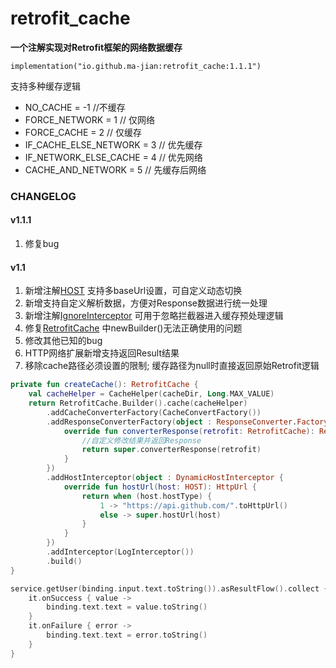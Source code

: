 # retrofit_cache

**一个注解实现对Retrofit框架的网络数据缓存**

```
implementation("io.github.ma-jian:retrofit_cache:1.1.1")
```

支持多种缓存逻辑

- NO_CACHE = -1 //不缓存
- FORCE_NETWORK = 1 // 仅网络
- FORCE_CACHE = 2 // 仅缓存
- IF_CACHE_ELSE_NETWORK = 3 // 优先缓存
- IF_NETWORK_ELSE_CACHE = 4 // 优先网络
- CACHE_AND_NETWORK = 5 // 先缓存后网络

### **CHANGELOG**
#### v1.1.1
1. 修复bug

#### v1.1

1. 新增注解[HOST](cache/src/main/java/com/mm/http/HOST.kt) 支持多baseUrl设置，可自定义动态切换
2. 新增支持自定义解析数据，方便对Response数据进行统一处理
3. 新增注解[IgnoreInterceptor](cache/src/main/java/com/mm/http/IgnoreInterceptor.kt) 可用于忽略拦截器进入缓存预处理逻辑
4. 修复[RetrofitCache](cache/src/main/java/com/mm/http/RetrofitCache.kt) 中newBuilder()无法正确使用的问题
5. 修改其他已知的bug
6. HTTP网络扩展新增支持返回Result<T>结果
7. 移除cache路径必须设置的限制; 缓存路径为null时直接返回原始Retrofit逻辑

```kotlin
private fun createCache(): RetrofitCache {
    val cacheHelper = CacheHelper(cacheDir, Long.MAX_VALUE)
    return RetrofitCache.Builder().cache(cacheHelper)
        .addCacheConverterFactory(CacheConvertFactory())
        .addResponseConverterFactory(object : ResponseConverter.Factory() {
            override fun converterResponse(retrofit: RetrofitCache): ResponseConverter<Any>? {
                //自定义修改结果并返回Response
                return super.converterResponse(retrofit)
            }
        })
        .addHostInterceptor(object : DynamicHostInterceptor {
            override fun hostUrl(host: HOST): HttpUrl {
                return when (host.hostType) {
                    1 -> "https://api.github.com/".toHttpUrl()
                    else -> super.hostUrl(host)
                }
            }
        })
        .addInterceptor(LogInterceptor())
        .build()
}
```

```kotlin
service.getUser(binding.input.text.toString()).asResultFlow().collect {
    it.onSuccess { value ->
        binding.text.text = value.toString()
    }
    it.onFailure { error ->
        binding.text.text = error.toString()
    }
}
```
